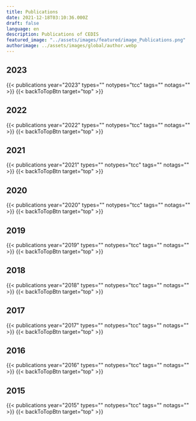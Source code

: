 ```yaml
---
title: Publications
date: 2021-12-18T03:10:36.000Z
draft: false
language: en
description: Publications of CEDIS
featured_image: "../assets/images/featured/image_Publications.png"
authorimage: ../assets/images/global/author.webp
---
```

<div id="top"></div>

## 2023
{{< publications year="2023" types="" notypes="tcc" tags="" notags=""  >}}
{{< backToTopBtn target="top" >}}

## 2022
{{< publications year="2022" types="" notypes="tcc" tags="" notags="" >}}
{{< backToTopBtn target="top" >}}

## 2021
{{< publications year="2021" types="" notypes="tcc" tags="" notags="" >}}
{{< backToTopBtn target="top" >}}

## 2020
{{< publications year="2020" types="" notypes="tcc" tags="" notags="" >}}
{{< backToTopBtn target="top" >}}

## 2019
{{< publications year="2019" types="" notypes="tcc" tags="" notags="" >}}
{{< backToTopBtn target="top" >}}

## 2018
{{< publications year="2018" types="" notypes="tcc" tags="" notags="" >}}
{{< backToTopBtn target="top" >}}

## 2017
{{< publications year="2017" types="" notypes="tcc" tags="" notags="" >}}
{{< backToTopBtn target="top" >}}

## 2016
{{< publications year="2016" types="" notypes="tcc" tags="" notags="" >}}
{{< backToTopBtn target="top" >}}

## 2015
{{< publications year="2015" types="" notypes="tcc" tags="" notags="" >}}
{{< backToTopBtn target="top" >}}
